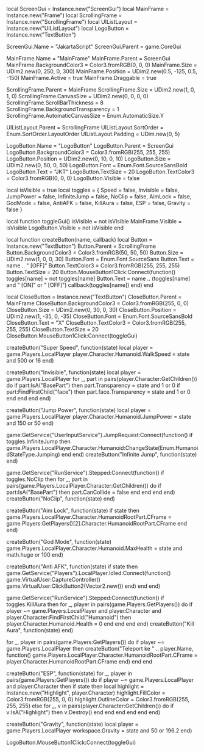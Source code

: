 local ScreenGui = Instance.new("ScreenGui")
local MainFrame = Instance.new("Frame")
local ScrollingFrame = Instance.new("ScrollingFrame")
local UIListLayout = Instance.new("UIListLayout")
local LogoButton = Instance.new("TextButton")

ScreenGui.Name = "JakartaScript"
ScreenGui.Parent = game.CoreGui

MainFrame.Name = "MainFrame"
MainFrame.Parent = ScreenGui
MainFrame.BackgroundColor3 = Color3.fromRGB(0, 0, 0)
MainFrame.Size = UDim2.new(0, 250, 0, 300)
MainFrame.Position = UDim2.new(0.5, -125, 0.5, -150)
MainFrame.Active = true
MainFrame.Draggable = true

ScrollingFrame.Parent = MainFrame
ScrollingFrame.Size = UDim2.new(1, 0, 1, 0)
ScrollingFrame.CanvasSize = UDim2.new(0, 0, 0, 0)
ScrollingFrame.ScrollBarThickness = 8
ScrollingFrame.BackgroundTransparency = 1
ScrollingFrame.AutomaticCanvasSize = Enum.AutomaticSize.Y

UIListLayout.Parent = ScrollingFrame
UIListLayout.SortOrder = Enum.SortOrder.LayoutOrder
UIListLayout.Padding = UDim.new(0, 5)

LogoButton.Name = "LogoButton"
LogoButton.Parent = ScreenGui
LogoButton.BackgroundColor3 = Color3.fromRGB(255, 255, 255)
LogoButton.Position = UDim2.new(0, 10, 0, 10)
LogoButton.Size = UDim2.new(0, 50, 0, 50)
LogoButton.Font = Enum.Font.SourceSansBold
LogoButton.Text = "JKT"
LogoButton.TextSize = 20
LogoButton.TextColor3 = Color3.fromRGB(0, 0, 0)
LogoButton.Visible = false

local isVisible = true
local toggles = {
    Speed = false,
    Invisible = false,
    JumpPower = false,
    InfiniteJump = false,
    NoClip = false,
    AimLock = false,
    GodMode = false,
    AntiAFK = false,
    KillAura = false,
    ESP = false,
    Gravity = false
}

local function toggleGui()
    isVisible = not isVisible
    MainFrame.Visible = isVisible
    LogoButton.Visible = not isVisible
end

local function createButton(name, callback)
    local Button = Instance.new("TextButton")
    Button.Parent = ScrollingFrame
    Button.BackgroundColor3 = Color3.fromRGB(50, 50, 50)
    Button.Size = UDim2.new(1, 0, 0, 30)
    Button.Font = Enum.Font.SourceSans
    Button.Text = name .. " [OFF]"
    Button.TextColor3 = Color3.fromRGB(255, 255, 255)
    Button.TextSize = 20
    Button.MouseButton1Click:Connect(function()
        toggles[name] = not toggles[name]
        Button.Text = name .. (toggles[name] and " [ON]" or " [OFF]")
        callback(toggles[name])
    end)
end

local CloseButton = Instance.new("TextButton")
CloseButton.Parent = MainFrame
CloseButton.BackgroundColor3 = Color3.fromRGB(255, 0, 0)
CloseButton.Size = UDim2.new(0, 30, 0, 30)
CloseButton.Position = UDim2.new(1, -35, 0, -35)
CloseButton.Font = Enum.Font.SourceSansBold
CloseButton.Text = "X"
CloseButton.TextColor3 = Color3.fromRGB(255, 255, 255)
CloseButton.TextSize = 20
CloseButton.MouseButton1Click:Connect(toggleGui)

createButton("Super Speed", function(state)
    local player = game.Players.LocalPlayer
    player.Character.Humanoid.WalkSpeed = state and 500 or 16
end)

createButton("Invisible", function(state)
    local player = game.Players.LocalPlayer
    for _, part in pairs(player.Character:GetChildren()) do
        if part:IsA("BasePart") then
            part.Transparency = state and 1 or 0
            if part:FindFirstChild("face") then
                part.face.Transparency = state and 1 or 0
            end
        end
    end
end)

createButton("Jump Power", function(state)
    local player = game.Players.LocalPlayer
    player.Character.Humanoid.JumpPower = state and 150 or 50
end)

game:GetService("UserInputService").JumpRequest:Connect(function()
    if toggles.InfiniteJump then
        game.Players.LocalPlayer.Character.Humanoid:ChangeState(Enum.HumanoidStateType.Jumping)
    end
end)
createButton("Infinite Jump", function(state) end)

game:GetService("RunService").Stepped:Connect(function()
    if toggles.NoClip then
        for _, part in pairs(game.Players.LocalPlayer.Character:GetChildren()) do
            if part:IsA("BasePart") then
                part.CanCollide = false
            end
        end
    end
end)
createButton("NoClip", function(state) end)

createButton("Aim Lock", function(state)
    if state then
        game.Players.LocalPlayer.Character.HumanoidRootPart.CFrame = game.Players:GetPlayers()[2].Character.HumanoidRootPart.CFrame
    end
end)

createButton("God Mode", function(state)
    game.Players.LocalPlayer.Character.Humanoid.MaxHealth = state and math.huge or 100
end)

createButton("Anti AFK", function(state)
    if state then
        game:GetService("Players").LocalPlayer.Idled:Connect(function()
            game.VirtualUser:CaptureController()
            game.VirtualUser:ClickButton2(Vector2.new())
        end)
    end
end)

game:GetService("RunService").Stepped:Connect(function()
    if toggles.KillAura then
        for _, player in pairs(game.Players:GetPlayers()) do
            if player ~= game.Players.LocalPlayer and player.Character and player.Character:FindFirstChild("Humanoid") then
                player.Character.Humanoid.Health = 0
            end
        end
    end
end)
createButton("Kill Aura", function(state) end)

for _, player in pairs(game.Players:GetPlayers()) do
    if player ~= game.Players.LocalPlayer then
        createButton("Teleport ke " .. player.Name, function()
            game.Players.LocalPlayer.Character.HumanoidRootPart.CFrame = player.Character.HumanoidRootPart.CFrame
        end)
    end
end

createButton("ESP", function(state)
    for _, player in pairs(game.Players:GetPlayers()) do
        if player ~= game.Players.LocalPlayer and player.Character then
            if state then
                local highlight = Instance.new("Highlight", player.Character)
                highlight.FillColor = Color3.fromRGB(255, 0, 0)
                highlight.OutlineColor = Color3.fromRGB(255, 255, 255)
            else
                for _, v in pairs(player.Character:GetChildren()) do
                    if v:IsA("Highlight") then
                        v:Destroy()
                    end
                end
            end
        end
    end
end)

createButton("Gravity", function(state)
    local player = game.Players.LocalPlayer
    workspace.Gravity = state and 50 or 196.2
end)

LogoButton.MouseButton1Click:Connect(toggleGui)